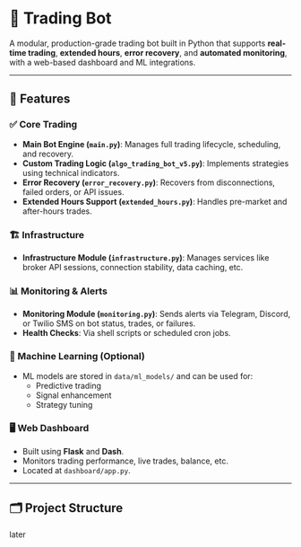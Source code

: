 # 🧠 Trading Bot

A modular, production-grade trading bot built in Python that supports **real-time trading**, **extended hours**, **error recovery**, and **automated monitoring**, with a web-based dashboard and ML integrations.

---

## 🚀 Features

### ✅ Core Trading
- **Main Bot Engine (`main.py`)**: Manages full trading lifecycle, scheduling, and recovery.
- **Custom Trading Logic (`algo_trading_bot_v5.py`)**: Implements strategies using technical indicators.
- **Error Recovery (`error_recovery.py`)**: Recovers from disconnections, failed orders, or API issues.
- **Extended Hours Support (`extended_hours.py`)**: Handles pre-market and after-hours trades.

### 🏗️ Infrastructure
- **Infrastructure Module (`infrastructure.py`)**: Manages services like broker API sessions, connection stability, data caching, etc.

### 📊 Monitoring & Alerts
- **Monitoring Module (`monitoring.py`)**: Sends alerts via Telegram, Discord, or Twilio SMS on bot status, trades, or failures.
- **Health Checks**: Via shell scripts or scheduled cron jobs.

### 🧠 Machine Learning (Optional)
- ML models are stored in `data/ml_models/` and can be used for:
  - Predictive trading
  - Signal enhancement
  - Strategy tuning

### 🖥️ Web Dashboard
- Built using **Flask** and **Dash**.
- Monitors trading performance, live trades, balance, etc.
- Located at `dashboard/app.py`.

---

## 🗂️ Project Structure
later 

